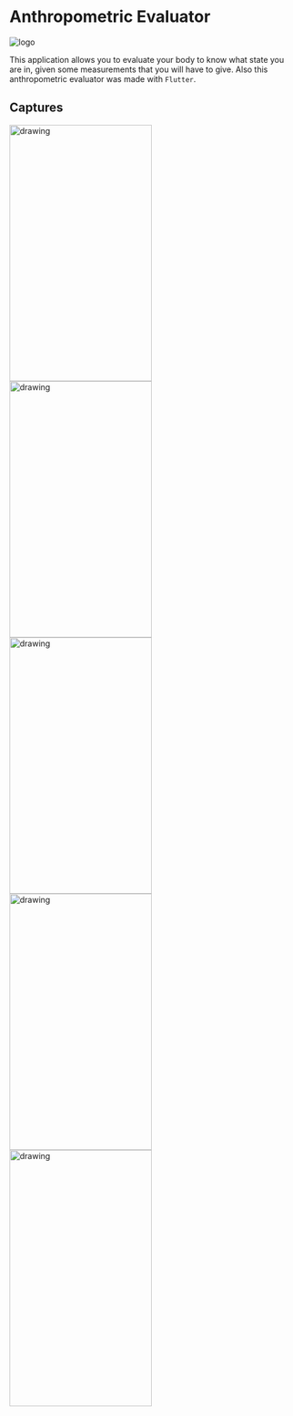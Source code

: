 # Anthropometric Evaluator

![logo](https://lh3.googleusercontent.com/uHgMKlCNedFQlYK9Imx5NQxzSjyOnMMipB6U3ccbOC1sdwoxxlttcBdMR9ICnKmSxg=s180-rw)

This application allows you to evaluate your body to know what state you are in, given some measurements that you will have to give. Also this anthropometric evaluator was made with `Flutter`.

## Captures


<img src="https://lh3.googleusercontent.com/BiGOZUeIFknH2sv1YYQipxTndZgzbSDE5RZ9eOmZZsut2XJrPJzWViIPSABYQOQ56A=w1366-h672-rw" alt="drawing" width="250" height="450"/>

<br>

<img src="https://lh3.googleusercontent.com/tgRVxIJ_LqXZp7iw3Oib43oz8MVngjk5IiQ_s-yW7YfyYLteuizXQc1vQnGc6vit3UlB=w1366-h672-rw" alt="drawing" width="250" height="450"/>

<br>

<img src="https://lh3.googleusercontent.com/5h-erxVh3WYaMXo0e2loBsJquVoq0M-C-epmgG8F6S-XxI3JIuNC0nvaQFTX1Jk9gg=w1366-h672-rw" alt="drawing" width="250" height="450"/>

<br>

<img src="https://lh3.googleusercontent.com/I2sfA24O7dY2cdT2_BHq-5l0yBmbQ14zY2cHHt2midcaFgEs6kzL7opzoiGK6TwD9cY=w1366-h672-rw" alt="drawing" width="250" height="450"/>

<br>

<img src="https://lh3.googleusercontent.com/wUMUzEzuVjn0YY2_yYfyQOHe06SU9pCmcvYvuleAgNDwSj6EgZi4-dys6xEUZbqp-A=w1366-h672-rw" alt="drawing" width="250" height="450"/>
